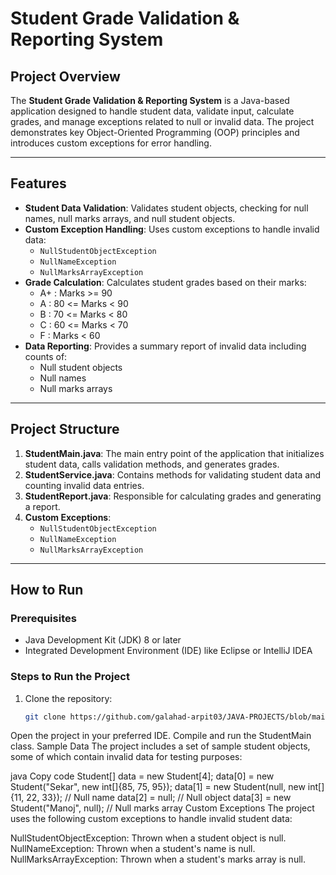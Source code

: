 # Student Grade Validation & Reporting System

## Project Overview

The **Student Grade Validation & Reporting System** is a Java-based application designed to handle student data, validate input, calculate grades, and manage exceptions related to null or invalid data. The project demonstrates key Object-Oriented Programming (OOP) principles and introduces custom exceptions for error handling.

---

## Features

- **Student Data Validation**: Validates student objects, checking for null names, null marks arrays, and null student objects.
- **Custom Exception Handling**: Uses custom exceptions to handle invalid data:
  - `NullStudentObjectException`
  - `NullNameException`
  - `NullMarksArrayException`
- **Grade Calculation**: Calculates student grades based on their marks:
  - A+ : Marks >= 90
  - A  : 80 <= Marks < 90
  - B  : 70 <= Marks < 80
  - C  : 60 <= Marks < 70
  - F  : Marks < 60
- **Data Reporting**: Provides a summary report of invalid data including counts of:
  - Null student objects
  - Null names
  - Null marks arrays

---

## Project Structure

1. **StudentMain.java**: The main entry point of the application that initializes student data, calls validation methods, and generates grades.
2. **StudentService.java**: Contains methods for validating student data and counting invalid data entries.
3. **StudentReport.java**: Responsible for calculating grades and generating a report.
4. **Custom Exceptions**:
   - `NullStudentObjectException`
   - `NullNameException`
   - `NullMarksArrayException`

---

## How to Run

### Prerequisites
- Java Development Kit (JDK) 8 or later
- Integrated Development Environment (IDE) like Eclipse or IntelliJ IDEA

### Steps to Run the Project

1. Clone the repository:
   ```bash
   git clone https://github.com/galahad-arpit03/JAVA-PROJECTS/blob/main/StudentGradeProject.git
Open the project in your preferred IDE.
Compile and run the StudentMain class.
Sample Data
The project includes a set of sample student objects, some of which contain invalid data for testing purposes:

java
Copy code
Student[] data = new Student[4];
data[0] = new Student("Sekar", new int[]{85, 75, 95});
data[1] = new Student(null, new int[]{11, 22, 33});  // Null name
data[2] = null;                                      // Null object
data[3] = new Student("Manoj", null);                // Null marks array
Custom Exceptions
The project uses the following custom exceptions to handle invalid student data:

NullStudentObjectException: Thrown when a student object is null.
NullNameException: Thrown when a student's name is null.
NullMarksArrayException: Thrown when a student's marks array is null.
